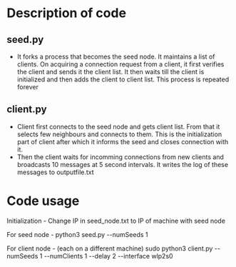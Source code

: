 # Description of code
## seed.py
- It forks a process that becomes the seed node. It maintains a list of clients. On acquiring a connection request from a client, it first verifies the client and sends it the client list. It then waits till the client is initialized and then adds the client to client list. This process is repeated forever

## client.py
- Client first connects to the seed node and gets client list. From that it selects few neighbours and connects to them. This is the initialization part of client after which it informs the seed and closes connection with it.
- Then the client waits for incomming connections from new clients and broadcasts 10 messages at 5 second intervals. It writes the log of these messages to outputfile.txt

# Code usage
Initialization - 
Change IP in seed_node.txt to IP of machine with seed node

For seed node -
python3 seed.py --numSeeds 1

For client node - (each on a different machine)
sudo python3 client.py --numSeeds 1 --numClients 1 --delay 2 --interface wlp2s0
